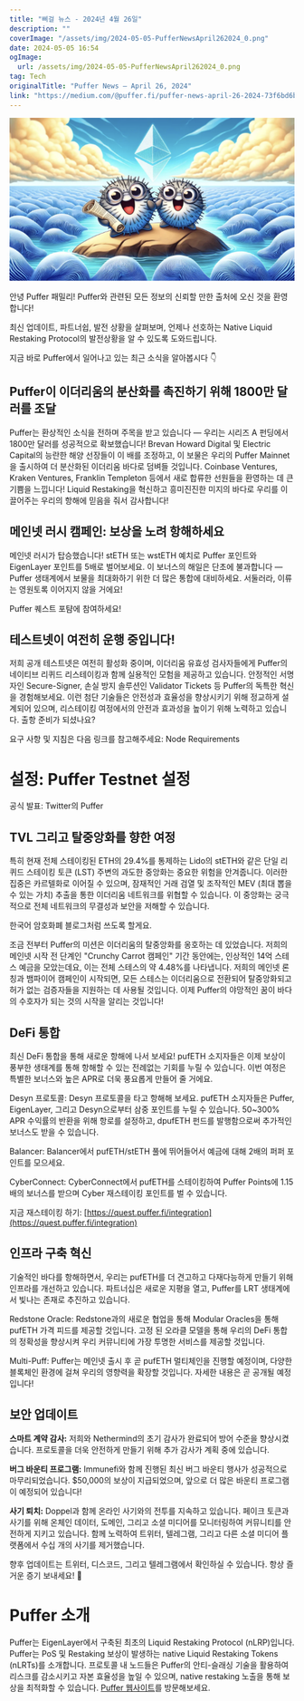 ```yaml
---
title: "삐걸 뉴스 - 2024년 4월 26일"
description: ""
coverImage: "/assets/img/2024-05-05-PufferNewsApril262024_0.png"
date: 2024-05-05 16:54
ogImage: 
  url: /assets/img/2024-05-05-PufferNewsApril262024_0.png
tag: Tech
originalTitle: "Puffer News — April 26, 2024"
link: "https://medium.com/@puffer.fi/puffer-news-april-26-2024-73f6bd6bfeb7"
---
```



![Puffer News](/assets/img/2024-05-05-PufferNewsApril262024_0.png)

안녕 Puffer 패밀리! Puffer와 관련된 모든 정보의 신뢰할 만한 출처에 오신 것을 환영합니다!

최신 업데이트, 파트너쉽, 발전 상황을 살펴보며, 언제나 선호하는 Native Liquid Restaking Protocol의 발전상황을 알 수 있도록 도와드립니다.

지금 바로 Puffer에서 일어나고 있는 최근 소식을 알아봅시다 👇



## Puffer이 이더리움의 분산화를 촉진하기 위해 1800만 달러를 조달

Puffer는 환상적인 소식을 전하며 주목을 받고 있습니다 — 우리는 시리즈 A 펀딩에서 1800만 달러를 성공적으로 확보했습니다! Brevan Howard Digital 및 Electric Capital의 능란한 해양 선장들이 이 배를 조정하고, 이 보물은 우리의 Puffer Mainnet을 출시하여 더 분산화된 이더리움 바다로 덤벼들 것입니다. Coinbase Ventures, Kraken Ventures, Franklin Templeton 등에서 새로 합류한 선원들을 환영하는 데 큰 기쁨을 느낍니다! Liquid Restaking을 혁신하고 흥미진진한 미지의 바다로 우리를 이끌어주는 우리의 항해에 믿음을 줘서 감사합니다!

## 메인넷 러시 캠페인: 보상을 노려 항해하세요

메인넷 러시가 탑승했습니다! stETH 또는 wstETH 예치로 Puffer 포인트와 EigenLayer 포인트를 5배로 벌어보세요. 이 보너스의 해일은 단초에 불과합니다 — Puffer 생태계에서 보물을 최대화하기 위한 더 많은 통합에 대비하세요. 서둘러라, 이류는 영원토록 이어지지 않을 거에요!



Puffer 퀘스트 포턈에 참여하세요!

## 테스트넷이 여전히 운행 중입니다!

저희 공개 테스트넷은 여전히 활성화 중이며, 이더리움 유효성 검사자들에게 Puffer의 네이티브 리퀴드 리스테이킹과 함께 실용적인 모험을 제공하고 있습니다. 안정적인 서명자인 Secure-Signer, 손실 방지 솔루션인 Validator Tickets 등 Puffer의 독특한 혁신을 경험해보세요. 이런 첨단 기술들은 안전성과 효율성을 향상시키기 위해 정교하게 설계되어 있으며, 리스테이킹 여정에서의 안전과 효과성을 높이기 위해 노력하고 있습니다. 출항 준비가 되셨나요?

요구 사항 및 지침은 다음 링크를 참고해주세요: Node Requirements



# 설정: Puffer Testnet 설정

공식 발표: Twitter의 Puffer

## TVL 그리고 탈중앙화를 향한 여정

특히 현재 전체 스테이킹된 ETH의 29.4%를 통제하는 Lido의 stETH와 같은 단일 리퀴드 스테이킹 토큰 (LST) 주변의 과도한 중앙화는 중요한 위험을 안겨줍니다. 이러한 집중은 카르텔화로 이어질 수 있으며, 잠재적인 거래 검열 및 조작적인 MEV (최대 뽑을 수 있는 가치) 추출을 통한 이더리움 네트워크를 위협할 수 있습니다. 이 중앙화는 궁극적으로 전체 네트워크의 무결성과 보안을 저해할 수 있습니다.



한국어 암호화폐 블로그처럼 쓰도록 할게요.

조금 전부터 Puffer의 미션은 이더리움의 탈중앙화를 옹호하는 데 있었습니다. 저희의 메인넷 시작 전 단계인 "Crunchy Carrot 캠페인" 기간 동안에는, 인상적인 14억 스테스 예금을 모았는데요, 이는 전체 스테스의 약 4.48%를 나타냅니다. 저희의 메인넷 론칭과 뱀파이어 캠페인이 시작되면, 모든 스테스는 이더리움으로 전환되어 탈중앙화되고 허가 없는 검증자들을 지원하는 데 사용될 것입니다. 이제 Puffer의 야망적인 꿈이 바다의 수호자가 되는 것의 시작을 알리는 것입니다!

## DeFi 통합

최신 DeFi 통합을 통해 새로운 항해에 나서 보세요! pufETH 소지자들은 이제 보상이 풍부한 생태계를 통해 항해할 수 있는 전례없는 기회를 누릴 수 있습니다. 이번 여정은 특별한 보너스와 높은 APR로 더욱 풍요롭게 만들어 줄 거에요.

Desyn 프로토콜: Desyn 프로토콜을 타고 항해해 보세요. pufETH 소지자들은 Puffer, EigenLayer, 그리고 Desyn으로부터 삼중 포인트를 누릴 수 있습니다. 50~300% APR 수익률의 반환을 위해 항로를 설정하고, dpufETH 펀드를 발행함으로써 추가적인 보너스도 받을 수 있습니다.



Balancer: Balancer에서 pufETH/stETH 풀에 뛰어들어서 예금에 대해 2배의 퍼퍼 포인트를 모으세요.

CyberConnect: CyberConnect에서 pufETH를 스테이킹하여 Puffer Points에 1.15배의 보너스를 받으며 Cyber 재스테이킹 포인트를 벌 수 있습니다.

지금 재스테이킹 하기: [https://quest.puffer.fi/integration](https://quest.puffer.fi/integration)

## 인프라 구축 혁신



기술적인 바다를 항해하면서, 우리는 pufETH를 더 견고하고 다재다능하게 만들기 위해 인프라를 개선하고 있습니다. 파트너십은 새로운 지평을 열고, Puffer를 LRT 생태계에서 빛나는 존재로 추진하고 있습니다.

Redstone Oracle: Redstone과의 새로운 협업을 통해 Modular Oracles을 통해 pufETH 가격 피드를 제공할 것입니다. 고정 된 오라클 모델을 통해 우리의 DeFi 통합의 정확성을 향상시켜 우리 커뮤니티에 가장 투명한 서비스를 제공할 것입니다.

Multi-Puff: Puffer는 메인넷 출시 후 곧 pufETH 멀티체인을 진행할 예정이며, 다양한 블록체인 환경에 걸쳐 우리의 영향력을 확장할 것입니다. 자세한 내용은 곧 공개될 예정입니다!

## 보안 업데이트



**스마트 계약 감사:**
저희와 Nethermind의 초기 감사가 완료되어 방어 수준을 향상시켰습니다. 프로토콜을 더욱 안전하게 만들기 위해 추가 감사가 계획 중에 있습니다.

**버그 바운티 프로그램:**
Immunefi와 함께 진행된 최신 버그 바운티 행사가 성공적으로 마무리되었습니다. $50,000의 보상이 지급되었으며, 앞으로 더 많은 바운티 프로그램이 예정되어 있습니다!

**사기 퇴치:**
Doppel과 함께 온라인 사기와의 전투를 지속하고 있습니다. 페이크 토큰과 사기를 위해 온체인 데이터, 도메인, 그리고 소셜 미디어를 모니터링하여 커뮤니티를 안전하게 지키고 있습니다. 함께 노력하여 트위터, 텔레그램, 그리고 다른 소셜 미디어 플랫폼에서 수십 개의 사기를 제거했습니다.

향후 업데이트는 트위터, 디스코드, 그리고 텔레그램에서 확인하실 수 있습니다. 항상 즐거운 증기 보내세요! 🐡



# Puffer 소개

Puffer는 EigenLayer에서 구축된 최초의 Liquid Restaking Protocol (nLRP)입니다. Puffer는 PoS 및 Restaking 보상이 발생하는 native Liquid Restaking Tokens (nLRTs)를 소개합니다. 프로토콜 내 노드들은 Puffer의 안티-슬래싱 기술을 활용하여 리스크를 감소시키고 자본 효율성을 높일 수 있으며, native restaking 노출을 통해 보상을 최적화할 수 있습니다. [Puffer 웹사이트](http://puffer.fi/)를 방문해보세요.